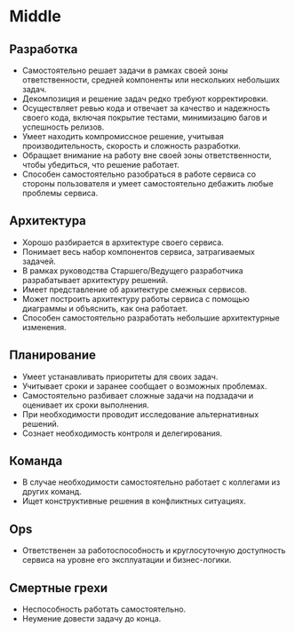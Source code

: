 # Middle

## Разработка

- Самостоятельно решает задачи в рамках своей зоны ответственности, средней компоненты или нескольких небольших задач.
- Декомпозиция и решение задач редко требуют корректировки.
- Осуществляет ревью кода и отвечает за качество и надежность своего кода, включая покрытие тестами, минимизацию багов и успешность релизов.
- Умеет находить компромиссное решение, учитывая производительность, скорость и сложность разработки.
- Обращает внимание на работу вне своей зоны ответственности, чтобы убедиться, что решение работает.
- Способен самостоятельно разобраться в работе сервиса со стороны пользователя и умеет самостоятельно дебажить любые проблемы сервиса.

## Архитектура

- Хорошо разбирается в архитектуре своего сервиса.
- Понимает весь набор компонентов сервиса, затрагиваемых задачей.
- В рамках руководства Старшего/Ведущего разработчика разрабатывает архитектуру решений.
- Имеет представление об архитектуре смежных сервисов.
- Может построить архитектуру работы сервиса с помощью диаграммы и объяснить, как она работает.
- Способен самостоятельно разработать небольшие архитектурные изменения.

## Планирование

- Умеет устанавливать приоритеты для своих задач.
- Учитывает сроки и заранее сообщает о возможных проблемах.
- Самостоятельно разбивает сложные задачи на подзадачи и оценивает их сроки выполнения.
- При необходимости проводит исследование альтернативных решений.
- Сознает необходимость контроля и делегирования.

## Команда

- В случае необходимости самостоятельно работает с коллегами из других команд.
- Ищет конструктивные решения в конфликтных ситуациях.

## Ops

- Ответственен за работоспособность и круглосуточную доступность сервиса на уровне его эксплуатации и бизнес-логики.

## Смертные грехи

- Неспособность работать самостоятельно.
- Неумение довести задачу до конца.
